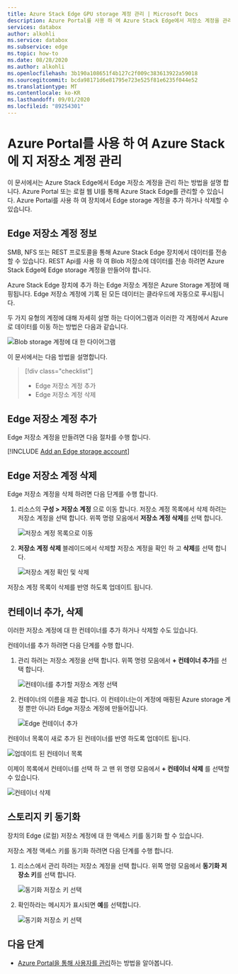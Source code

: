 ```yaml
---
title: Azure Stack Edge GPU storage 계정 관리 | Microsoft Docs
description: Azure Portal를 사용 하 여 Azure Stack Edge에서 저장소 계정을 관리 하는 방법을 설명 합니다.
services: databox
author: alkohli
ms.service: databox
ms.subservice: edge
ms.topic: how-to
ms.date: 08/28/2020
ms.author: alkohli
ms.openlocfilehash: 3b190a108651f4b127c2f009c383613922a59018
ms.sourcegitcommit: bcda98171d6e81795e723e525f81e6235f044e52
ms.translationtype: MT
ms.contentlocale: ko-KR
ms.lasthandoff: 09/01/2020
ms.locfileid: "89254301"
---
```

# <a name="use-the-azure-portal-to-manage-edge-storage-accounts-on-your-azure-stack-edge"></a>Azure Portal를 사용 하 여 Azure Stack에 지 저장소 계정 관리

<!--[!INCLUDE [applies-to-skus](../../includes/azure-stack-edge-applies-to-all-sku.md)]-->

이 문서에서는 Azure Stack Edge에서 Edge 저장소 계정을 관리 하는 방법을 설명 합니다. Azure Portal 또는 로컬 웹 UI를 통해 Azure Stack Edge를 관리할 수 있습니다. Azure Portal를 사용 하 여 장치에서 Edge storage 계정을 추가 하거나 삭제할 수 있습니다.

## <a name="about-edge-storage-accounts"></a>Edge 저장소 계정 정보

SMB, NFS 또는 REST 프로토콜을 통해 Azure Stack Edge 장치에서 데이터를 전송할 수 있습니다. REST Api를 사용 하 여 Blob 저장소에 데이터를 전송 하려면 Azure Stack Edge에 Edge storage 계정을 만들어야 합니다. 

Azure Stack Edge 장치에 추가 하는 Edge 저장소 계정은 Azure Storage 계정에 매핑됩니다. Edge 저장소 계정에 기록 된 모든 데이터는 클라우드에 자동으로 푸시됩니다.

두 가지 유형의 계정에 대해 자세히 설명 하는 다이어그램과 이러한 각 계정에서 Azure로 데이터를 이동 하는 방법은 다음과 같습니다.

![Blob storage 계정에 대 한 다이어그램](media/azure-stack-edge-j-series-manage-storage-accounts/ase-blob-storage.svg)

이 문서에서는 다음 방법을 설명합니다.

> [!div class="checklist"]
> * Edge 저장소 계정 추가
> * Edge 저장소 계정 삭제


## <a name="add-an-edge-storage-account"></a>Edge 저장소 계정 추가

Edge 저장소 계정을 만들려면 다음 절차를 수행 합니다.

[!INCLUDE [Add an Edge storage account](../../includes/azure-stack-edge-gateway-add-storage-account.md)]

## <a name="delete-an-edge-storage-account"></a>Edge 저장소 계정 삭제

Edge 저장소 계정을 삭제 하려면 다음 단계를 수행 합니다.

1. 리소스의 **구성 > 저장소 계정** 으로 이동 합니다. 저장소 계정 목록에서 삭제 하려는 저장소 계정을 선택 합니다. 위쪽 명령 모음에서 **저장소 계정 삭제**를 선택 합니다.

    ![저장소 계정 목록으로 이동](media/azure-stack-edge-j-series-manage-storage-accounts/delete-edge-storage-account-1.png)

2. **저장소 계정 삭제** 블레이드에서 삭제할 저장소 계정을 확인 하 고 **삭제**를 선택 합니다.

    ![저장소 계정 확인 및 삭제](media/azure-stack-edge-j-series-manage-storage-accounts/delete-edge-storage-account-2.png)

저장소 계정 목록이 삭제를 반영 하도록 업데이트 됩니다.


## <a name="add-delete-a-container"></a>컨테이너 추가, 삭제

이러한 저장소 계정에 대 한 컨테이너를 추가 하거나 삭제할 수도 있습니다.

컨테이너를 추가 하려면 다음 단계를 수행 합니다.

1. 관리 하려는 저장소 계정을 선택 합니다. 위쪽 명령 모음에서 **+ 컨테이너 추가**를 선택 합니다.

    ![컨테이너를 추가할 저장소 계정 선택](media/azure-stack-edge-j-series-manage-storage-accounts/add-container-1.png)

2. 컨테이너의 이름을 제공 합니다. 이 컨테이너는이 계정에 매핑된 Azure storage 계정 뿐만 아니라 Edge 저장소 계정에 만들어집니다. 

    ![Edge 컨테이너 추가](media/azure-stack-edge-j-series-manage-storage-accounts/add-container-2.png)

컨테이너 목록이 새로 추가 된 컨테이너를 반영 하도록 업데이트 됩니다.

![업데이트 된 컨테이너 목록](media/azure-stack-edge-j-series-manage-storage-accounts/add-container-4.png)

이제이 목록에서 컨테이너를 선택 하 고 맨 위 명령 모음에서 **+ 컨테이너 삭제** 를 선택할 수 있습니다. 

![컨테이너 삭제](media/azure-stack-edge-j-series-manage-storage-accounts/add-container-3.png)

## <a name="sync-storage-keys"></a>스토리지 키 동기화

장치의 Edge (로컬) 저장소 계정에 대 한 액세스 키를 동기화 할 수 있습니다. 

저장소 계정 액세스 키를 동기화 하려면 다음 단계를 수행 합니다.

1. 리소스에서 관리 하려는 저장소 계정을 선택 합니다. 위쪽 명령 모음에서 **동기화 저장소 키**를 선택 합니다.

    ![동기화 저장소 키 선택](media/azure-stack-edge-j-series-manage-storage-accounts/sync-storage-key-1.png)

2. 확인하라는 메시지가 표시되면 **예**를 선택합니다.

    ![동기화 저장소 키 선택](media/azure-stack-edge-j-series-manage-storage-accounts/sync-storage-key-2.png)

## <a name="next-steps"></a>다음 단계

- [Azure Portal을 통해 사용자를 관리](azure-stack-edge-j-series-manage-users.md)하는 방법을 알아봅니다.
